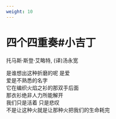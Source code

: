 ```yaml
---
weight: 10
---
```

# 四个四重奏#小吉丁

托马斯·斯登·艾略特, (译)汤永宽

是谁想出这种折磨的呢 是爱  
爱是不熟悉的名字  
它在编织火焰之衫的那双手后面  
那衣衫绝非人力所能解开  
我们只是活着 只是悲叹  
不是让这种火就是让那种火把我们的生命耗完